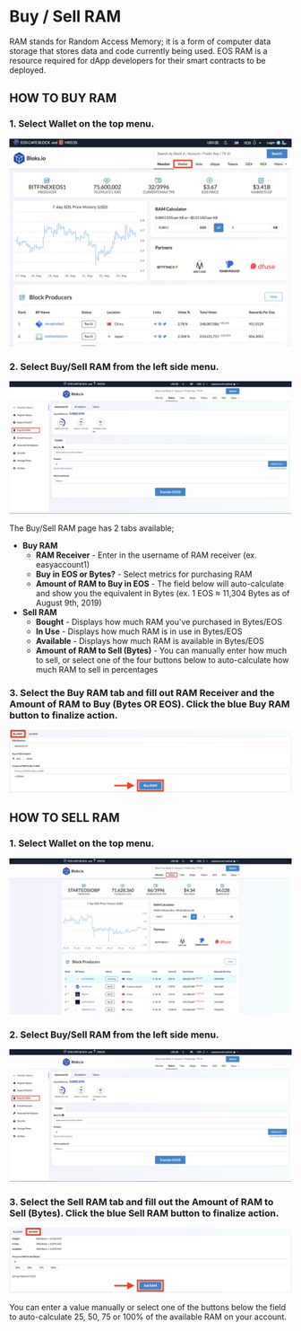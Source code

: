 # Buy / Sell RAM

RAM stands for Random Access Memory; it is a form of computer data storage that stores data and code currently being used. EOS RAM is a resource required for dApp developers for their smart contracts to be deployed.&#x20;

## HOW TO BUY RAM

### 1. Select **Wallet** on the top menu.

![](<../.gitbook/assets/image (27).png>)

### 2. Select Buy/Sell RAM from the left side menu.

![](<../.gitbook/assets/image (26).png>)

The Buy/Sell RAM page has 2 tabs available;

* **Buy RAM**&#x20;
  * **RAM Receiver** - Enter in the username of RAM receiver (ex. easyaccount1)
  * **Buy in EOS or Bytes?** - Select metrics for purchasing RAM
  * **Amount of RAM to Buy in EOS** - The field below will auto-calculate and show you the equivalent in Bytes (ex. 1 EOS ≈ 11,304 Bytes as of August 9th, 2019)
* **Sell RAM**
  * **Bought** - Displays how much RAM you've purchased in Bytes/EOS
  * **In Use** - Displays how much RAM is in use in Bytes/EOS
  * **Available** - Displays how much RAM is available in Bytes/EOS
  * **Amount of RAM to Sell (Bytes)** - You can manually enter how much to sell, or select one of the four buttons below to auto-calculate how much RAM to sell in percentages

### **3.** Select the Buy RAM tab and fill out RAM Receiver and the Amount of RAM to Buy (Bytes OR EOS). Click the blue Buy RAM button to finalize action.

![](<../.gitbook/assets/image (212).png>)

## HOW TO SELL RAM

### 1. Select **Wallet** on the top menu.

![](<../.gitbook/assets/image (206).png>)

### 2. Select Buy/Sell RAM from the left side menu.

![](<../.gitbook/assets/image (26).png>)

### 3. Select the Sell RAM tab and fill out the Amount of RAM to Sell (Bytes). Click the blue Sell RAM button to finalize action.

![](<../.gitbook/assets/image (42).png>)

You can enter a value manually or select one of the buttons below the field to auto-calculate 25, 50, 75 or 100% of the available RAM on your account.
